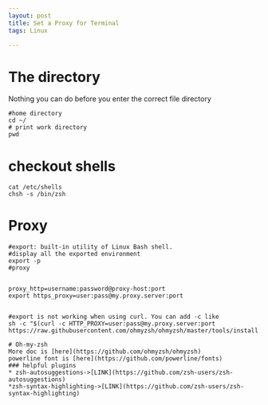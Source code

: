 ```yaml
---
layout: post
title: Set a Proxy for Terminal
tags: Linux

---
```


# The directory
Nothing you can do before you enter the correct file directory
```shell
#home directory
cd ~/
# print work directory
pwd

```

# checkout shells
``` shell
cat /etc/shells 
chsh -s /bin/zsh
```
# Proxy
```shell
#export: built-in utility of Linux Bash shell. 
#display all the exported environment 
export -p 
#proxy


proxy_http=username:password@proxy-host:port
export https_proxy=user:pass@my.proxy.server:port


#export is not working when using curl. You can add -c like
sh -c "$(curl -c HTTP_PROXY=user:pass@my.proxy.server:port https://raw.githubusercontent.com/ohmyzsh/ohmyzsh/master/tools/install.sh)"

# Oh-my-zsh
More doc is [here](https://github.com/ohmyzsh/ohmyzsh)
powerline font is [here](https://github.com/powerline/fonts)
### helpful plugins
* zsh-autosuggestions->[LINK](https://github.com/zsh-users/zsh-autosuggestions)
*zsh-syntax-highlighting->[LINK](https://github.com/zsh-users/zsh-syntax-highlighting)


